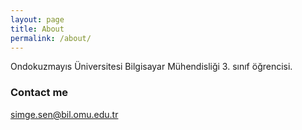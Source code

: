 ```yaml
---
layout: page
title: About
permalink: /about/
---
```


Ondokuzmayıs Üniversitesi Bilgisayar Mühendisliği 3. sınıf öğrencisi.


### Contact me

[simge.sen@bil.omu.edu.tr](mailto:simge.sen@bil.omu.edu.tr)
